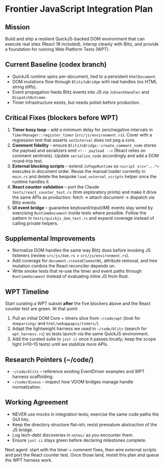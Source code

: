 # Frontier JavaScript Integration Plan

## Mission

Build and ship a resilient QuickJS-backed DOM environment that can execute real sites (React 18 included), interop cleanly with Blitz, and provide a foundation for running Web Platform Tests (WPT).

## Current Baseline (codex branch)

- QuickJS runtime spins per-document, tied to a persistent `HtmlDocument`.
- DOM mutations flow through `BlitzJsBridge` with real handles (no HTML string diffs).
- Event propagation feeds Blitz events into JS via `JsEventHandler` and `DispatchOutcome`.
- Timer infrastructure exists, but needs polish before production.

## Critical Fixes (blockers before WPT)

1. **Timer busy loop** – add a minimum delay for zero/negative intervals in `TimerManager::register_timer` (`src/js/environment.rs`). Cover with a regression test that asserts `setInterval` does not peg a core.
2. **Comment fidelity** – ensure `BlitzJsBridge::create_comment_node` stores the payload and serializers emit `<!-- payload -->` (React relies on comment sentinels). Update `serialize_node` accordingly and add a DOM round-trip test.
3. **External blocking scripts** – extend `JsPageRuntime` so `<script src="...">` executes in document order. Reuse the manual loader currently in `main.rs` and delete the bespoke `load_external_scripts` helper once the runtime handles it.
4. **React counter validation** – port the Claude `tests/react_counter_test.rs` (trim exploratory prints) and make it drive the same APIs as production: fetch → attach document → dispatch via Blitz events.
5. **UI event bridge** – guarantee keyboard/input/IME events stay wired by exercising `RuntimeDocument` inside tests where possible. Follow the pattern in `tests/quickjs_dom_test.rs` and expand coverage instead of calling private helpers.

## Supplemental Improvements

- Normalize DOM handles the same way Blitz does before invoking JS listeners (review `src/js/dom.rs` + `src/js/environment.rs`).
- Add coverage for `document.createElementNS`, attribute removal, and tree mutation combos the React reconciler depends on.
- Write smoke tests that re-use the timer and event paths through `RuntimeDocument` instead of evaluating inline JS from Rust.

## WPT Timeline

Start curating a WPT subset **after** the five blockers above and the React counter test are green. At that point:

1. Pull an initial DOM Core + timers slice from `~/code/wpt` (look for `domparsing/` and `html/webappapis/timers/`).
2. Adapt the lightweight harness we used in `~/code/blitz` (search for `wpt_harness.rs`) so tests launch via the same QuickJS environment.
3. Add the curated suite to `just ci` once it passes locally; keep the scope tight (≈10–15 tests) until we stabilize more APIs.

## Research Pointers (~/code/)

- `~/code/blitz` – reference existing EventDriver examples and WPT harness scaffolding.
- `~/code/dioxus` – inspect how VDOM bridges manage handle normalization.

## Working Agreement

- NEVER use mocks in integration tests; exercise the same code paths the GUI hits.
- Keep the directory structure flat-ish; resist premature abstraction of the JS bridge.
- Log tech-debt discoveries in `notes/` as you encounter them.
- Ensure `just ci` stays green before declaring milestones complete.

Next agent: start with the timer + comment fixes, then wire external scripts and port the React counter test. Once those land, revisit this plan and queue the WPT harness work.
